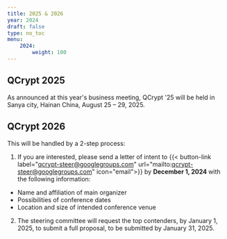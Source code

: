 ```yaml
---
title: 2025 & 2026
year: 2024
draft: false
type: no_toc
menu:
    2024:
        weight: 100
---
```


## QCrypt 2025

As announced at this year's business meeting, QCrypt '25 will be held in Sanya city, Hainan China, August 25 – 29, 2025.

## QCrypt 2026

This will be handled by a 2-step process:
1. If you are interested, please send a letter of intent to
{{< button-link label="qcrypt-steer@googlegroups.com" url="mailto:qcrypt-steer@googlegroups.com" icon="email">}} by <strong> December 1, 2024 </strong>  with the following information:
- Name and affiliation of main organizer
- Possibilities of conference dates
- Location and size of intended conference venue
2. The steering committee will request the top contenders, by January 1, 2025, to submit a full proposal, to be submitted by January 31, 2025.

